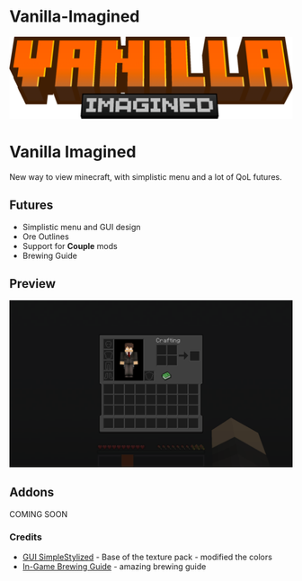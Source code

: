 # Vanilla-Imagined
![Vanilla imagied wide logo](https://github.com/miki20081/Vanilla-Imagined/blob/main/Vanilla_Imagined.png?raw=true)

# Vanilla Imagined
New way to view minecraft, with simplistic menu and a lot of QoL futures.

## Futures
- Simplistic menu and GUI design
- Ore Outlines
- Support for **Couple** mods
- Brewing Guide

## Preview
![Preview](https://github.com/miki20081/Vanilla-Imagined/blob/main/Preview.png?raw=true)

## Addons
COMING SOON

### Credits
- [GUI SimpleStylized](https://modrinth.com/resourcepack/gui-simplestylized) - Base of the texture pack - modified the colors
- [In-Game Brewing Guide](https://modrinth.com/resourcepack/in-game-brewing-guide/versions) - amazing brewing guide
